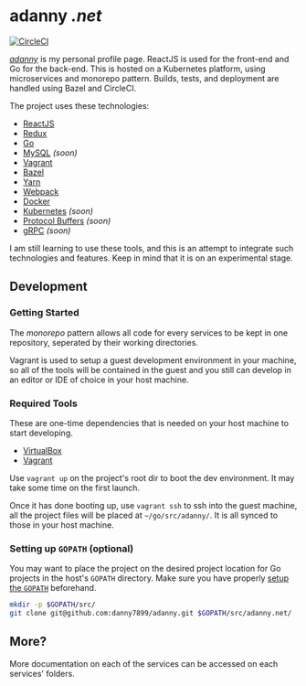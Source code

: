 # adanny *.net*

[![CircleCI](https://circleci.com/gh/daystram/adanny/tree/master.svg?style=svg)](https://circleci.com/gh/danny7899/adanny/tree/master)

[*adanny*](https://adanny.net) is my personal profile page. ReactJS is used for the front-end and Go for the back-end. This is hosted on a Kubernetes platform, using microservices and monorepo pattern. Builds, tests, and deployment are handled using Bazel and CircleCI.

The project uses these technologies:
- [ReactJS](https://reactjs.org)
- [Redux](https://redux.js.org)
- [Go](https://golang.org)
- [MySQL](https://www.mysql.com/) *(soon)*
- [Vagrant](https://www.vagrantup.com)
- [Bazel](https://bazel.build)
- [Yarn](https://yarnpkg.com)
- [Webpack](https://webpack.js.org/)
- [Docker](https://www.docker.com/)
- [Kubernetes](https://kubernetes.io/) *(soon)*
- [Protocol Buffers](https://developers.google.com/protocol-buffers/) *(soon)*
- [gRPC](https://grpc.io/) *(soon)*

I am still learning to use these tools, and this is an attempt to integrate such technologies and features. Keep in mind that it is on an experimental stage.

## Development

### Getting Started

The *monorepo* pattern allows all code for every services to be kept in one repository, seperated by their working directories.

Vagrant is used to setup a guest development environment in your machine, so all of the tools will be contained in the guest and you still can develop in an editor or IDE of choice in your host machine.

### Required Tools
These are one-time dependencies that is needed on your host machine to start developing.
- [VirtualBox](https://www.virtualbox.org)
- [Vagrant](https://www.vagrantup.com)

Use `vagrant up` on the project's root dir to boot the dev environment. It may take some time on the first launch.

Once it has done booting up, use `vagrant ssh` to ssh into the guest machine, all the project files will be placed at `~/go/src/adanny/`. It is all synced to those in your host machine.

### Setting up `GOPATH` (optional)
You may want to place the project on the desired project location for Go projects in the host's `GOPATH` directory. Make sure you have properly [setup the `GOPATH`](https://github.com/golang/go/wiki/SettingGOPATH) beforehand. 
```bash
mkdir -p $GOPATH/src/
git clone git@github.com:danny7899/adanny.git $GOPATH/src/adanny.net/
```

<!-- ### MORE TO COMEEEE! -->

## More?

More documentation on each of the services can be accessed on each services' folders.
